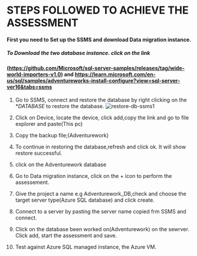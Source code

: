 # STEPS FOLLOWED TO ACHIEVE THE ASSESSMENT
#### First you need to Set up the SSMS and download Data migration instance.  
##### To Download the two database instance. click on the link 
####  (https://github.com/Microsoft/sql-server-samples/releases/tag/wide-world-importers-v1.0) and https://learn.microsoft.com/en-us/sql/samples/adventureworks-install-configure?view=sql-server-ver16&tabs=ssms
1. Go to SSMS, connect and restore the database by right clicking on the **DATABASE* to restore the database. ![restore-db-ssms1](https://github.com/kabirmohd/UNDP_RELIANCE_PROGRAM/assets/139928266/9ce3f5f7-d683-4438-99c0-8311b9ebfe9b)

2. Click on Device, locate the device, click add,copy the link and go to file explorer and paste(This pc)
3. Copy the backup file;(Adventurework)
4. To continue in restoring the database,refresh and click ok. It will show restore successful.
5. click on the Adventurework database
6. Go to Data migration instance, click on the + icon to perform the assessement.
7. Give the project a name e.g Adventurework_DB,check and choose the target server type(Azure SQL database) and click create.
8. Connect to a server by pasting the server name copied frm SSMS and connect.
9. Click on the database been worked on(Adventurework) on the sewrver. Click add, start the assessment and save.
10. Test against Azure SQL managed instance, the Azure VM.
